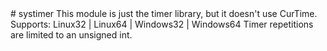 <type name="systimer" category="libraryfunc" is="library">
	<summary>
		# systimer
		This module is just the timer library, but it doesn't use CurTime.<br>
		Supports: Linux32 | Linux64 | Windows32 | Windows64
		<note>
			Timer repetitions are limited to an unsigned int.
		</note>
	</summary>
</type>